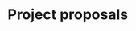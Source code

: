 # Project proposals
 
# <Title>
Simon Wicky, Ludo Hoffstetter, Sébastien Gachoud

## Summary


## Goals

### Plastic deformations  
* Compute per edges tensions (length difference)
* Compute per vertices bending (curvature difference)
* Change baseline if too much difference

### Collisions in same mesh and with the floor  
* Detect collisions  
* Determine what to do with the point  
* How to implement (constraints, more)?




### Extended goals

Point explosion to create force for movement (help for simulation,to create nice effects and yeah...explosions)



